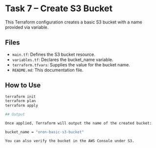 # Task 7 – Create S3 Bucket

This Terraform configuration creates a basic S3 bucket with a name provided via variable.

## Files
- `main.tf`: Defines the S3 bucket resource.
- `variables.tf`: Declares the bucket_name variable.
- `terraform.tfvars`: Supplies the value for the bucket name.
- `README.md`: This documentation file.

## How to Use
```bash
terraform init
terraform plan
terraform apply

## Output

Once applied, Terraform will output the name of the created bucket:

bucket_name = "oren-basic-s3-bucket"

You can also verify the bucket in the AWS Console under S3.


